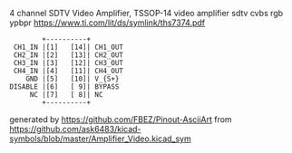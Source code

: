 4 channel SDTV Video Amplifier, TSSOP-14
video amplifier sdtv cvbs rgb ypbpr
https://www.ti.com/lit/ds/symlink/ths7374.pdf


	        +----------+
	 CH1_IN |[1]   [14]| CH1_OUT
	 CH2_IN |[2]   [13]| CH2_OUT
	 CH3_IN |[3]   [12]| CH3_OUT
	 CH4_IN |[4]   [11]| CH4_OUT
	    GND |[5]   [10]| V_{S+}
	DISABLE |[6]   [ 9]| BYPASS
	     NC |[7]   [ 8]| NC
	        +----------+


generated by https://github.com/FBEZ/Pinout-AsciiArt from https://github.com/ask6483/kicad-symbols/blob/master/Amplifier_Video.kicad_sym